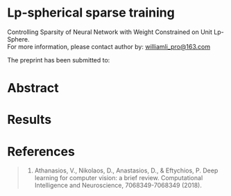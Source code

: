 # Lp-spherical sparse training

Controlling Sparsity of Neural Network with Weight Constrained on Unit Lp-Sphere.  
For more information, please contact author by: williamli_pro@163.com

The preprint has been submitted to:  


# Abstract


# Results


# References
> 1.	Athanasios, V., Nikolaos, D., Anastasios, D., & Eftychios, P. Deep learning for computer vision: a brief review. Computational Intelligence and Neuroscience, 7068349-7068349 (2018).